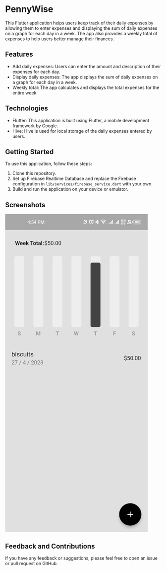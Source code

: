 # PennyWise

This Flutter application helps users keep track of their daily expenses by allowing them to enter expenses and displaying the sum of daily expenses on a graph for each day in a week. The app also provides a weekly total of expenses to help users better manage their finances.

## Features

* Add daily expenses: Users can enter the amount and description of their expenses for each day.
* Display daily expenses: The app displays the sum of daily expenses on a graph for each day in a week.
* Weekly total: The app calculates and displays the total expenses for the entire week.

## Technologies

* Flutter: This application is built using Flutter, a mobile development framework by Google.
* Hive: Hive is used for local storage of the daily expenses entered by users.

## Getting Started

To use this application, follow these steps:

1. Clone this repository.
2. Set up Firebase Realtime Database and replace the Firebase configuration in `lib/services/firebase_service.dart` with your own.
3. Build and run the application on your device or emulator.


## Screenshots

![1682603762802](image/README/1682603762802.png)

## Feedback and Contributions

If you have any feedback or suggestions, please feel free to open an issue or pull request on GitHub.
